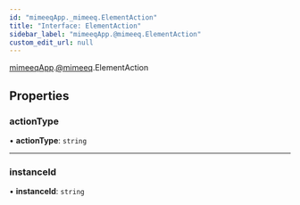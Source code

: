 ```yaml
---
id: "mimeeqApp._mimeeq.ElementAction"
title: "Interface: ElementAction"
sidebar_label: "mimeeqApp.@mimeeq.ElementAction"
custom_edit_url: null
---
```


[mimeeqApp](../modules/mimeeqApp.md).[@mimeeq](../namespaces/mimeeqApp._mimeeq.md).ElementAction

## Properties

### actionType

• **actionType**: `string`

___

### instanceId

• **instanceId**: `string`
